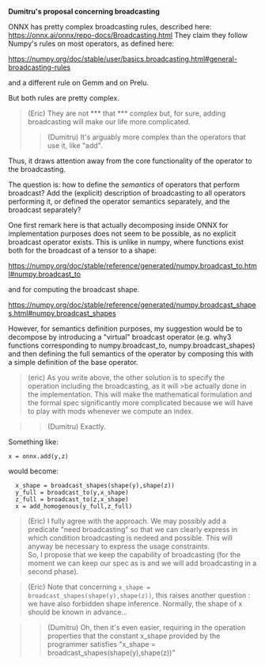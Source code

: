 **Dumitru's proposal concerning broadcasting**

ONNX has pretty complex broadcasting rules, described 
here: 
  https://onnx.ai/onnx/repo-docs/Broadcasting.html
They claim they follow Numpy's rules on most operators,
as defined here:

  https://numpy.org/doc/stable/user/basics.broadcasting.html#general-broadcasting-rules

and a different rule on Gemm and on Prelu.

But both rules are pretty complex. 

> (Eric) They are not *** that *** complex but, for sure, adding broadcasting will make our life more complicated.
>> (Dumitru) It's arguably more complex than the operators that use it, like "add".

Thus, it draws attention away from the core functionality of the operator to the broadcasting.

The question is: how to define the *semantics* of operators that perform broadcast? Add the (explicit) description of broadcasting to all operators performing it, or defined the  operator semantics separately, and the broadcast separately?

One first remark here is that actually decomposing inside ONNX for implementation purposes does not seem to be possible, as no explicit broadcast operator exists. This is unlike in numpy,  where functions exist both for the broadcast of a tensor to a shape:

  https://numpy.org/doc/stable/reference/generated/numpy.broadcast_to.html#numpy.broadcast_to

and for computing the broadcast shape.

  https://numpy.org/doc/stable/reference/generated/numpy.broadcast_shapes.html#numpy.broadcast_shapes

However, for semantics definition purposes, my suggestion would be to decompose by introducing a "virtual" broadcast operator (e.g. why3 functions corresponding to numpy.broadcast_to, numpy.broadcast_shapes) and then defining the full semantics of the operator by composing this with a simple definition of the base operator.

> (eric) As you write above, the other solution is to specify the operation including the broadcasting, as it will >be actually done in the implementation. This will  make the mathematical formulation and the formal spec  significantly more complicated because we will have to play with mods whenever we compute an index.

>> (Dumitru) Exactly.

Something like:
```  
x = onnx.add(y,z)
```
would become:
```
  x_shape = broadcast_shapes(shape(y),shape(z))
  y_full = broadcast_to(y,x_shape)
  z_full = broadcast_to(z,x_shape)
  x = add_homogenous(y_full,z_full)
```

> (Eric) I fully agree with the approach. 
> We may possibly add a predicate "need broadcasting" so that we can clearly express in which condition broadcasting is nedeed and possible. This will anyway be necessary to express the usage constraints.   
So, I propose that we keep the capability of broadcasting  (for the moment we can keep our spec as is and we will add broadcasting in a second phase).

> (Eric) Note that concerning  `x_shape = broadcast_shapes(shape(y),shape(z))`, this raises another question : we have also forbidden shape inference. Normally, the shape of x should be known in advance...

>> (Dumitru) Oh, then it's even easier, requiring in the operation properties that the constant x_shape provided by the programmer satisfies "x_shape = broadcast_shapes(shape(y),shape(z))" 
